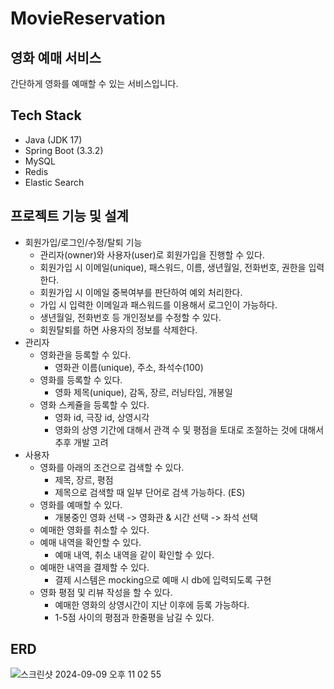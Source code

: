 # MovieReservation

## 영화 예매 서비스

간단하게 영화를 예매할 수 있는 서비스입니다.

## Tech Stack
- Java (JDK 17)
- Spring Boot (3.3.2)
- MySQL
- Redis
- Elastic Search

## 프로젝트 기능 및 설계
- 회원가입/로그인/수정/탈퇴 기능
    - 관리자(owner)와 사용자(user)로 회원가입을 진행할 수 있다.
    - 회원가입 시 이메일(unique), 패스워드, 이름, 생년월일, 전화번호, 권한을 입력한다.
    - 회원가입 시 이메일 중복여부를 판단하여 예외 처리한다.
    - 가입 시 입력한 이메일과 패스워드를 이용해서 로그인이 가능하다.
    - 생년월일, 전화번호 등 개인정보를 수정할 수 있다.
    - 회원탈퇴를 하면 사용자의 정보를 삭제한다.
- 관리자
    - 영화관을 등록할 수 있다.
        - 영화관 이름(unique), 주소, 좌석수(100)
    - 영화를 등록할 수 있다.
        - 영화 제목(unique), 감독, 장르, 러닝타임, 개봉일
    - 영화 스케쥴을 등록할 수 있다.
        - 영화 id, 극장 id, 상영시각
        - 영화의 상영 기간에 대해서 관객 수 및 평점을 토대로 조절하는 것에 대해서 추후 개발 고려
- 사용자
    - 영화를 아래의 조건으로 검색할 수 있다.
        - 제목, 장르, 평점
        - 제목으로 검색할 때 일부 단어로 검색 가능하다. (ES)
    - 영화를 예매할 수 있다.
        - 개봉중인 영화 선택 -> 영화관 & 시간 선택 -> 좌석 선택
    - 예매한 영화를 취소할 수 있다.
    - 예매 내역을 확인할 수 있다.
        - 예매 내역, 취소 내역을 같이 확인할 수 있다.
    - 예매한 내역을 결제할 수 있다.
        - 결제 시스템은 mocking으로 예매 시 db에 입력되도록 구현
    - 영화 평점 및 리뷰 작성을 할 수 있다.
        - 예매한 영화의 상영시간이 지난 이후에 등록 가능하다.
        - 1-5점 사이의 평점과 한줄평을 남길 수 있다.

## ERD
![스크린샷 2024-09-09 오후 11 02 55](https://github.com/user-attachments/assets/52241f1d-7933-4bcc-98f1-3cf3a8bd2b8f)


